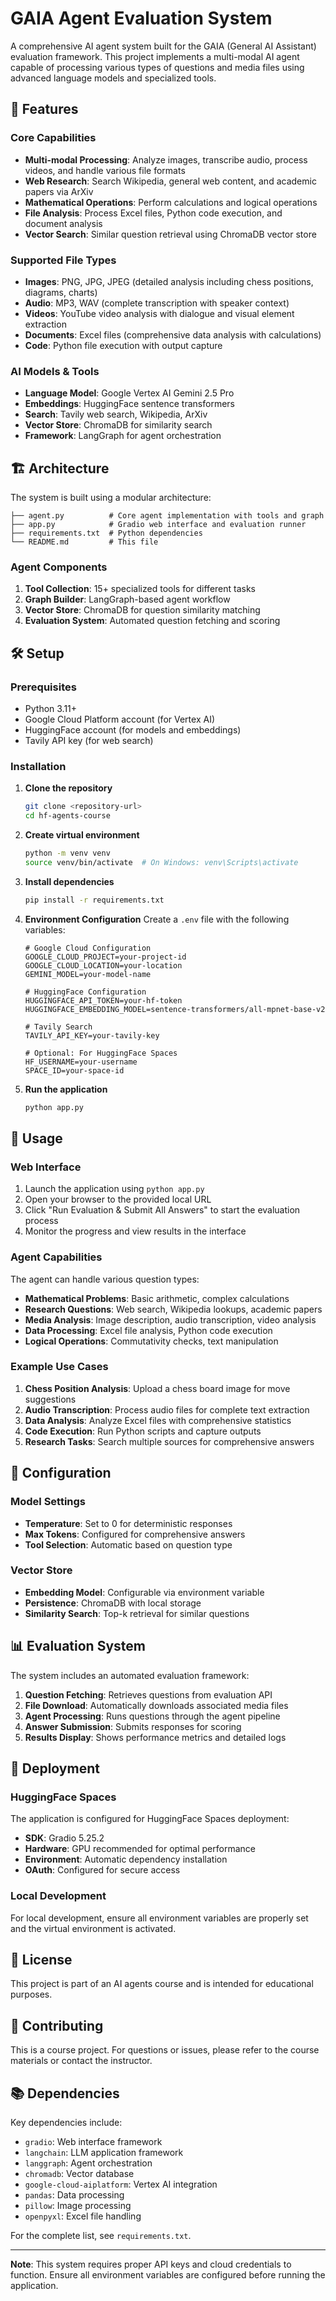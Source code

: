 # GAIA Agent Evaluation System

A comprehensive AI agent system built for the GAIA (General AI Assistant) evaluation framework. This project implements a multi-modal AI agent capable of processing various types of questions and media files using advanced language models and specialized tools.

## 🚀 Features

### Core Capabilities
- **Multi-modal Processing**: Analyze images, transcribe audio, process videos, and handle various file formats
- **Web Research**: Search Wikipedia, general web content, and academic papers via ArXiv
- **Mathematical Operations**: Perform calculations and logical operations
- **File Analysis**: Process Excel files, Python code execution, and document analysis
- **Vector Search**: Similar question retrieval using ChromaDB vector store

### Supported File Types
- **Images**: PNG, JPG, JPEG (detailed analysis including chess positions, diagrams, charts)
- **Audio**: MP3, WAV (complete transcription with speaker context)
- **Videos**: YouTube video analysis with dialogue and visual element extraction
- **Documents**: Excel files (comprehensive data analysis with calculations)
- **Code**: Python file execution with output capture

### AI Models & Tools
- **Language Model**: Google Vertex AI Gemini 2.5 Pro
- **Embeddings**: HuggingFace sentence transformers
- **Search**: Tavily web search, Wikipedia, ArXiv
- **Vector Store**: ChromaDB for similarity search
- **Framework**: LangGraph for agent orchestration

## 🏗️ Architecture

The system is built using a modular architecture:

```
├── agent.py          # Core agent implementation with tools and graph
├── app.py            # Gradio web interface and evaluation runner
├── requirements.txt  # Python dependencies
└── README.md         # This file
```

### Agent Components
1. **Tool Collection**: 15+ specialized tools for different tasks
2. **Graph Builder**: LangGraph-based agent workflow
3. **Vector Store**: ChromaDB for question similarity matching
4. **Evaluation System**: Automated question fetching and scoring

## 🛠️ Setup

### Prerequisites
- Python 3.11+
- Google Cloud Platform account (for Vertex AI)
- HuggingFace account (for models and embeddings)
- Tavily API key (for web search)

### Installation

1. **Clone the repository**
   ```bash
   git clone <repository-url>
   cd hf-agents-course
   ```

2. **Create virtual environment**
   ```bash
   python -m venv venv
   source venv/bin/activate  # On Windows: venv\Scripts\activate
   ```

3. **Install dependencies**
   ```bash
   pip install -r requirements.txt
   ```

4. **Environment Configuration**
   Create a `.env` file with the following variables:
   ```env
   # Google Cloud Configuration
   GOOGLE_CLOUD_PROJECT=your-project-id
   GOOGLE_CLOUD_LOCATION=your-location
   GEMINI_MODEL=your-model-name
   
   # HuggingFace Configuration
   HUGGINGFACE_API_TOKEN=your-hf-token
   HUGGINGFACE_EMBEDDING_MODEL=sentence-transformers/all-mpnet-base-v2
   
   # Tavily Search
   TAVILY_API_KEY=your-tavily-key
   
   # Optional: For HuggingFace Spaces
   HF_USERNAME=your-username
   SPACE_ID=your-space-id
   ```

5. **Run the application**
   ```bash
   python app.py
   ```

## 🎯 Usage

### Web Interface
1. Launch the application using `python app.py`
2. Open your browser to the provided local URL
3. Click "Run Evaluation & Submit All Answers" to start the evaluation process
4. Monitor the progress and view results in the interface

### Agent Capabilities

The agent can handle various question types:

- **Mathematical Problems**: Basic arithmetic, complex calculations
- **Research Questions**: Web search, Wikipedia lookups, academic papers
- **Media Analysis**: Image description, audio transcription, video analysis
- **Data Processing**: Excel file analysis, Python code execution
- **Logical Operations**: Commutativity checks, text manipulation

### Example Use Cases

1. **Chess Position Analysis**: Upload a chess board image for move suggestions
2. **Audio Transcription**: Process audio files for complete text extraction
3. **Data Analysis**: Analyze Excel files with comprehensive statistics
4. **Code Execution**: Run Python scripts and capture outputs
5. **Research Tasks**: Search multiple sources for comprehensive answers

## 🔧 Configuration

### Model Settings
- **Temperature**: Set to 0 for deterministic responses
- **Max Tokens**: Configured for comprehensive answers
- **Tool Selection**: Automatic based on question type

### Vector Store
- **Embedding Model**: Configurable via environment variable
- **Persistence**: ChromaDB with local storage
- **Similarity Search**: Top-k retrieval for similar questions

## 📊 Evaluation System

The system includes an automated evaluation framework:

1. **Question Fetching**: Retrieves questions from evaluation API
2. **File Download**: Automatically downloads associated media files
3. **Agent Processing**: Runs questions through the agent pipeline
4. **Answer Submission**: Submits responses for scoring
5. **Results Display**: Shows performance metrics and detailed logs

## 🚀 Deployment

### HuggingFace Spaces
The application is configured for HuggingFace Spaces deployment:

- **SDK**: Gradio 5.25.2
- **Hardware**: GPU recommended for optimal performance
- **Environment**: Automatic dependency installation
- **OAuth**: Configured for secure access

### Local Development
For local development, ensure all environment variables are properly set and the virtual environment is activated.

## 📝 License

This project is part of an AI agents course and is intended for educational purposes.

## 🤝 Contributing

This is a course project. For questions or issues, please refer to the course materials or contact the instructor.

## 📚 Dependencies

Key dependencies include:
- `gradio`: Web interface framework
- `langchain`: LLM application framework
- `langgraph`: Agent orchestration
- `chromadb`: Vector database
- `google-cloud-aiplatform`: Vertex AI integration
- `pandas`: Data processing
- `pillow`: Image processing
- `openpyxl`: Excel file handling

For the complete list, see `requirements.txt`.

---

**Note**: This system requires proper API keys and cloud credentials to function. Ensure all environment variables are configured before running the application.